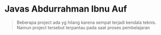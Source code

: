 # Javas Abdurrahman Ibnu Auf 

>Beberapa project ada yg hilang karena sempat terjadi kendala teknis. Namun project tersebut terpantau pada saat proses pembelajaran

